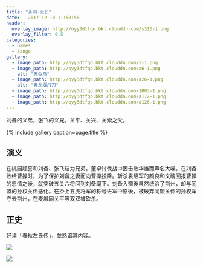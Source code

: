 ```yaml
---
title: "关羽·云长"
date:   2017-12-10 11:58:58
header:
  overlay_image: http://oyy3dtfqo.bkt.clouddn.com/s316-1.png
  overlay_filter: 0.5
categories:
  - Games
  - Sango
gallery:
  - image_path: http://oyy3dtfqo.bkt.clouddn.com/3-1.png
  - image_path: http://oyy3dtfqo.bkt.clouddn.com/a6-1.png
    alt: "赤兔马"
  - image_path: http://oyy3dtfqo.bkt.clouddn.com/a26-1.png
    alt: "青龙堰月刀"
  - image_path: http://oyy3dtfqo.bkt.clouddn.com/1003-1.png
  - image_path: http://oyy3dtfqo.bkt.clouddn.com/a172-1.png
  - image_path: http://oyy3dtfqo.bkt.clouddn.com/a126-1.png
---
```


刘备的义弟，张飞的义兄。关平、关兴、关索之父。

{% include gallery caption=page.title %}

## 演义

在桃园起誓和刘备、张飞结为兄弟。董卓讨伐战中因击败华雄而声名大噪。在刘备败给曹操时，为了保护刘备之妻而向曹操投降。斩杀袁绍军的颜良和文醜回报曹操的恩情之後，就突破五关六将回到刘备麾下。刘备入蜀後虽然统治了荆州，却与同盟的孙权关係恶化。在掛上五虎将军的称号进军中原後，被破弃同盟关係的孙权军夺去荆州，在麦城同关平等双双被砍杀。

## 正史

好读「春秋左氏传」，並熟谙其内容。

![](http://oyy3dtfqo.bkt.clouddn.com/f10-1.png)

![](http://oyy3dtfqo.bkt.clouddn.com/f442-1.png)